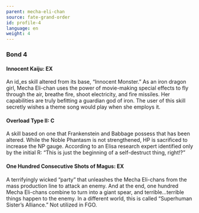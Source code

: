 ```yaml
---
parent: mecha-eli-chan
source: fate-grand-order
id: profile-4
language: en
weight: 4
---
```


### Bond 4

#### Innocent Kaiju: EX

An id_es skill altered from its base, “Innocent Monster.”
As an iron dragon girl, Mecha Eli-chan uses the power of movie-making special effects to fly through the air, breathe fire, shoot electricity, and fire missiles.
Her capabilities are truly befitting a guardian god of iron.  The user of this skill secretly wishes a theme song would play when she employs it.

#### Overload Type II: C

A skill based on one that Frankenstein and Babbage possess that has been altered.
While the Noble Phantasm is not strengthened, HP is sacrificed to increase the NP gauge. According to an Elisa research expert identified only by the initial R:
“This is just the beginning of a self-destruct thing, right!?”

#### One Hundred Consecutive Shots of Magus: EX

A terrifyingly wicked “party” that unleashes the Mecha Eli-chans from the mass production line to attack an enemy.
And at the end, one hundred Mecha Eli-chans combine to turn into a giant spear, and terrible…terrible things happen to the enemy.
In a different world, this is called “Superhuman Sister’s Alliance.”
Not utilized in FGO.
